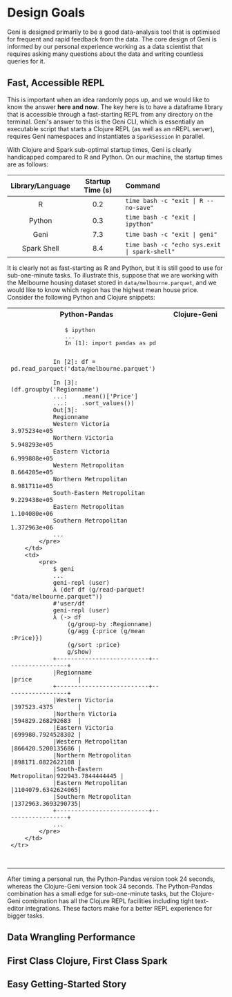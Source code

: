 # Design Goals

Geni is designed primarily to be a good data-analysis tool that is optimised for frequent and rapid feedback from the data. The core design of Geni is informed by our personal experience working as a data scientist that requires asking many questions about the data and writing countless queries for it.

## Fast, Accessible REPL

This is important when an idea randomly pops up, and we would like to know the answer **here and now**. The key here is to have a dataframe library that is accessible through a fast-starting REPL from any directory on the terminal. Geni's answer to this is the Geni CLI, which is essentially an executable script that starts a Clojure REPL (as well as an nREPL server), requires Geni namespaces and instantiates a `SparkSession` in parallel.

With Clojure and Spark sub-optimal startup times, Geni is clearly handicapped compared to R and Python. On our machine, the startup times are as follows:

| Library/Language | Startup Time (s) | Command                                       |
| :---:            | :---:            | :---                                          |
| R                | 0.2              | `time bash -c "exit \| R --no-save"`          |
| Python           | 0.3              | `time bash -c "exit \| ipython"`              |
| Geni             | 7.3              | `time bash -c "exit \| geni"`                 |
| Spark Shell      | 8.4              | `time bash -c "echo sys.exit \| spark-shell"` |

It is clearly not as fast-starting as R and Python, but it is still good to use for sub-one-minute tasks. To illustrate this, suppose that we are working with the Melbourne housing dataset stored in `data/melbourne.parquet`, and we would like to know which region has the highest mean house price. Consider the following Python and Clojure snippets:

<table>
    <tr>
        <th align="center" width="441">
            Python-Pandas
        </th>
        <th align="center" width="441">
            Clojure-Geni
        </th>
    </tr>
    <tr>
        <td>
            <pre>
                $ ipython
                ...
                In [1]: import pandas as pd

                In [2]: df = pd.read_parquet('data/melbourne.parquet')

                In [3]: (df.groupby('Regionname')
                ...:    .mean()['Price']
                ...:    .sort_values())
                Out[3]:
                Regionname
                Western Victoria              3.975234e+05
                Northern Victoria             5.948293e+05
                Eastern Victoria              6.999808e+05
                Western Metropolitan          8.664205e+05
                Northern Metropolitan         8.981711e+05
                South-Eastern Metropolitan    9.229438e+05
                Eastern Metropolitan          1.104080e+06
                Southern Metropolitan         1.372963e+06
                ...
            </pre>
        </td>
        <td>
            <pre>
                $ geni
                ...
                geni-repl (user)
                λ (def df (g/read-parquet! "data/melbourne.parquet"))
                #'user/df
                geni-repl (user)
                λ (-> df 
                    (g/group-by :Regionname) 
                    (g/agg {:price (g/mean :Price)}) 
                    (g/sort :price) 
                    g/show)
                +--------------------------+------------------+
                |Regionname                |price             |
                +--------------------------+------------------+
                |Western Victoria          |397523.4375       |
                |Northern Victoria         |594829.268292683  |
                |Eastern Victoria          |699980.7924528302 |
                |Western Metropolitan      |866420.5200135686 |
                |Northern Metropolitan     |898171.0822622108 |
                |South-Eastern Metropolitan|922943.7844444445 |
                |Eastern Metropolitan      |1104079.6342624065|
                |Southern Metropolitan     |1372963.3693290735|
                +--------------------------+------------------+
                ...
            </pre>
        </td>
    </tr>
</table>

After timing a personal run, the Python-Pandas version took 24 seconds, whereas the Clojure-Geni version took 34 seconds. The Python-Pandas combination has a small edge for sub-one-minute tasks, but the Clojure-Geni combination has all the Clojure REPL facilities including tight text-editor integrations. These factors make for a better REPL experience for bigger tasks.

## Data Wrangling Performance

## First Class Clojure, First Class Spark

## Easy Getting-Started Story
